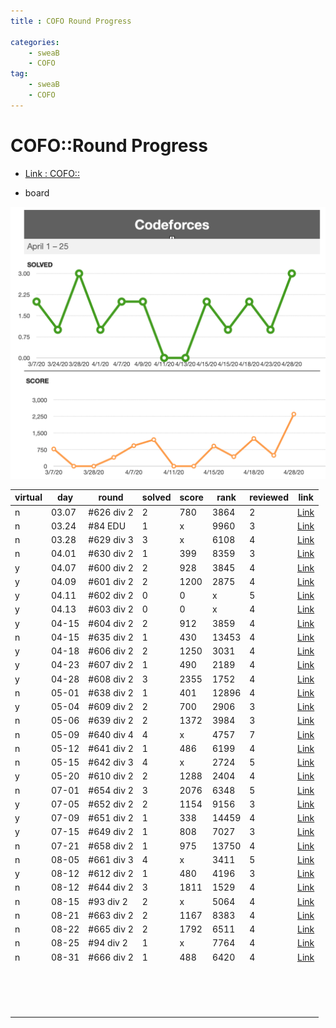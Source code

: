 ```yaml
---
title : COFO Round Progress

categories:
    - sweaB
    - COFO
tag:
    - sweaB
    - COFO
---
```

# COFO::Round Progress
- [Link : COFO::](x)

- board

![img1](/img/cofo-score1.png)


| virtual |day | round | solved| score | rank | reviewed | link  |
|-|---|---|---|---|---|---|---|
|n|03.07| #626 div 2 | 2  | 780  | 3864 | 2 |[Link](https://beenpow.github.io/sweab/cofo/2020/03/07/cofo-round-626/)   |
|n|03.24| #84  EDU | 1   |  x | 9960 | 3 |[Link](https://beenpow.github.io/sweab/cofo/2020/03/24/cofo-edu-round-84/)   |
|n|03.28| #629 div 3 | 3 | x  | 6108  | 4|[Link](https://beenpow.github.io/sweab/cofo/2020/03/28/cofo-round-629/)   |
|n|04.01| #630 div 2 | 1 | 399 | 8359  | 3 |[Link](https://beenpow.github.io/sweab/cofo/2020/04/01/cofo-round-630/)   |
|y|04.07| #600 div 2 | 2 | 928 | 3845  | 4 |[Link](https://beenpow.github.io/sweab/cofo/2020/04/07/cofo-round-600/)   |
|y|04.09| #601 div 2 | 2 | 1200| 2875  | 4 |[Link](https://beenpow.github.io/sweab/cofo/2020/04/10/cofo-round-601/)   |
|y|04.11| #602 div 2 | 0 | 0  | x | 5 | [Link](https://beenpow.github.io/sweab/cofo/2020/04/11/cofo-round-602/)  |
|y|04.13| #603 div 2 | 0 | 0  | x | 4 | [Link](https://beenpow.github.io/sweab/cofo/2020/04/13/cofo-round-603/)  |
|y|04-15| #604 div 2 | 2 | 912 | 3859   | 4  |[Link](https://beenpow.github.io/sweab/cofo/2020/04/15/cofo-round-604/)   |
|n|04-15| #635 div 2 | 1 | 430 | 13453  | 4  |[Link](https://beenpow.github.io/sweab/cofo/2020/04/15/cofo-round-635/)   |
|y|04-18| #606 div 2 | 2 | 1250| 3031  | 4  |[Link](https://beenpow.github.io/sweab/cofo/2020/04/15/cofo-round-635/)   |
|y|04-23| #607 div 2 | 1 | 490 |2189   | 4  |[Link](https://beenpow.github.io/sweab/cofo/2020/04/24/cofo-round-607/)
|y|04-28| #608 div 2 | 3 | 2355 | 1752 | 4  |[Link](https://beenpow.github.io/sweab/cofo/2020/04/28/cofo-round-608/)   |
|n|05-01| #638 div 2 | 1 | 401 | 12896  | 4  |[Link](https://beenpow.github.io/sweab/cofo/2020/05/02/cofo-round-638/)   |
|y|05-04| #609 div 2 | 2 | 700 | 2906  | 3 |[Link](https://beenpow.github.io/sweab/cofo/2020/05/05/cofo-round-609/)   |
|n|05-06| #639 div 2 | 2  | 1372  | 3984  | 3  |[Link](https://beenpow.github.io/sweab/cofo/2020/05/06/cofo-round-639/)   |
|n|05-09| #640 div 4 | 4  | x  | 4757  | 7  |[Link](https://beenpow.github.io/sweab/cofo/2020/05/09/cofo-round-640/)   |
|n|05-12| #641 div 2 | 1  | 486 | 6199 | 4  |[Link](https://beenpow.github.io/sweab/cofo/2020/05/12/cofo-round-641/)   |
|n|05-15| #642 div 3 | 4  | x  |  2724 | 5  |[Link](https://beenpow.github.io/sweab/cofo/2020/05/15/cofo-round-642/)   |
|y|05-20| #610 div 2 | 2  | 1288| 2404 | 4  |[Link](https://beenpow.github.io/sweab/cofo/2020/05/20/cofo-round-610/)   |
|n|07-01| #654 div 2 | 3  | 2076| 6348 | 5  |[Link](https://beenpow.github.io/sweab/cofo/2020/07/01/round-654/)   |
|y|07-05| #652 div 2 | 2  | 1154 |9156 | 3  |[Link](https://beenpow.github.io/sweab/cofo/2020/07/05/round-652/)   |
|y|07-09| #651 div 2 | 1  | 338  |14459 | 4  |[Link](https://beenpow.github.io/sweab/cofo/2020/07/09/cofo-round-651/)   |
|y|07-15| #649 div 2 | 1  | 808  | 7027  | 3  |[Link](https://beenpow.github.io/sweab/cofo/2020/07/16/cofo-round-649/)   |
|n|07-21| #658 div 2 | 1  | 975  | 13750 | 4  |[Link](https://beenpow.github.io/sweab/cofo/2020/07/21/cofo-round-658/)   |
|n|08-05| #661 div 3 | 4  | x  | 3411  | 5  |[Link](https://beenpow.github.io/sweab/cofo/2020/08/05/cofo-round-661/)   |
|y|08-12| #612 div 2 | 1  | 480  | 4196  | 3  |[Link](https://beenpow.github.io/cofo/2020/08/12/cofo-round-612/)   |
|n|08-12| #644 div 2 | 3  | 1811  | 1529  | 4  |[Link](https://beenpow.github.io/cofo/%EC%BD%94%EB%93%9C%ED%8F%AC%EC%8A%A4/2020/08/12/cofo-round-664/)   |
|n|08-15| #93 div 2  | 2  | x  | 5064  | 4  |[Link](https://beenpow.github.io/cofo/%EC%BD%94%EB%93%9C%ED%8F%AC%EC%8A%A4/2020/08/15/cofo-edu-round-93/)   |
|n|08-21| #663 div 2 | 2  | 1167 | 8383  | 4  |[Link](https://beenpow.github.io/cofo/%EC%BD%94%EB%93%9C%ED%8F%AC%EC%8A%A4/2020/08/21/cofo-round-663/)   |
|n|08-22| #665 div 2 | 2  | 1792 | 6511  | 4  |[Link](https://beenpow.github.io/cofo/%EC%BD%94%EB%93%9C%ED%8F%AC%EC%8A%A4/2020/08/22/cofo-round-665/)   |
|n|08-25| #94 div 2  | 1  | x  | 7764  | 4  |[Link](https://beenpow.github.io/cofo/%EC%BD%94%EB%93%9C%ED%8F%AC%EC%8A%A4/2020/08/25/cofo-edu-round-94/)   |
|n|08-31| #666 div 2 | 1  | 488  | 6420  | 4  |[Link](https://beenpow.github.io/cofo/%EC%BD%94%EB%93%9C%ED%8F%AC%EC%8A%A4/2020/08/31/cofo-round-666/)   |
||   |   |   |   |   |   |   |
||   |   |   |   |   |   |   |
||   |   |   |   |   |   |   |
||   |   |   |   |   |   |   |
||   |   |   |   |   |   |   |
||   |   |   |   |   |   |   |
||   |   |   |   |   |   |   |
||   |   |   |   |   |   |   |
||   |   |   |   |   |   |   |
||   |   |   |   |   |   |   |
||   |   |   |   |   |   |   |
||   |   |   |   |   |   |   |
||   |   |   |   |   |   |   |
||   |   |   |   |   |   |   |
||   |   |   |   |   |   |   |
||   |   |   |   |   |   |   |

